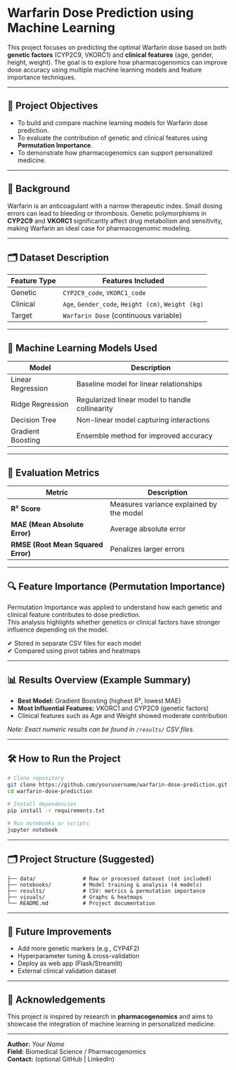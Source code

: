 # Warfarin Dose Prediction using Machine Learning

This project focuses on predicting the optimal Warfarin dose based on both **genetic factors** (CYP2C9, VKORC1) and **clinical features** (age, gender, height, weight). The goal is to explore how pharmacogenomics can improve dose accuracy using multiple machine learning models and feature importance techniques.

---

## 📌 Project Objectives

- To build and compare machine learning models for Warfarin dose prediction.
- To evaluate the contribution of genetic and clinical features using **Permutation Importance**.
- To demonstrate how pharmacogenomics can support personalized medicine.

---

## 🧬 Background

Warfarin is an anticoagulant with a narrow therapeutic index. Small dosing errors can lead to bleeding or thrombosis. Genetic polymorphisms in **CYP2C9** and **VKORC1** significantly affect drug metabolism and sensitivity, making Warfarin an ideal case for pharmacogenomic modeling.

---

## 🗂️ Dataset Description

| Feature Type  | Features Included                         |
|---------------|-------------------------------------------|
| Genetic       | `CYP2C9_code`, `VKORC1_code`              |
| Clinical      | `Age`, `Gender_code`, `Height (cm)`, `Weight (kg)` |
| Target        | `Warfarin Dose` (continuous variable)     |

---

## 🤖 Machine Learning Models Used

| Model | Description |
|-------|------------|
| Linear Regression | Baseline model for linear relationships |
| Ridge Regression  | Regularized linear model to handle collinearity |
| Decision Tree     | Non-linear model capturing interactions |
| Gradient Boosting | Ensemble method for improved accuracy |

---

## 📏 Evaluation Metrics

| Metric | Description |
|--------|------------|
| **R² Score** | Measures variance explained by the model |
| **MAE (Mean Absolute Error)** | Average absolute error |
| **RMSE (Root Mean Squared Error)** | Penalizes larger errors |

---

## 🔍 Feature Importance (Permutation Importance)

Permutation Importance was applied to understand how each genetic and clinical feature contributes to dose prediction.  
This analysis highlights whether genetics or clinical factors have stronger influence depending on the model.

✔ Stored in separate CSV files for each model  
✔ Compared using pivot tables and heatmaps

---

## 📊 Results Overview (Example Summary)

- **Best Model:** Gradient Boosting (highest R², lowest MAE)
- **Most Influential Features:** VKORC1 and CYP2C9 (genetic factors)
- Clinical features such as Age and Weight showed moderate contribution

*Note: Exact numeric results can be found in `/results/` CSV files.*

---

## 🛠️ How to Run the Project

```bash
# Clone repository
git clone https://github.com/yourusername/warfarin-dose-prediction.git
cd warfarin-dose-prediction

# Install dependencies
pip install -r requirements.txt

# Run notebooks or scripts
jupyter notebook
```

---

## 🗂️ Project Structure (Suggested)

```
├── data/               # Raw or processed dataset (not included)
├── notebooks/          # Model training & analysis (4 models)
├── results/            # CSV: metrics & permutation importance
├── visuals/            # Graphs & heatmaps
└── README.md           # Project documentation
```

---

## 🚀 Future Improvements

- Add more genetic markers (e.g., CYP4F2)
- Hyperparameter tuning & cross-validation
- Deploy as web app (Flask/Streamlit)
- External clinical validation dataset

---

## 🙌 Acknowledgements

This project is inspired by research in **pharmacogenomics** and aims to showcase the integration of machine learning in personalized medicine.

---

**Author:** _Your Name_  
**Field:** Biomedical Science / Pharmacogenomics  
**Contact:** (optional GitHub | LinkedIn)



